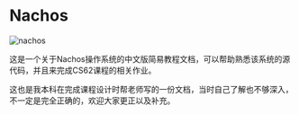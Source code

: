# Nachos
![nachos](/Users/wuxiaoming/Documents/Project/Nachos/nachos.jpg)

这是一个关于Nachos操作系统的中文版简易教程文档，可以帮助熟悉该系统的源代码，并且来完成CS62课程的相关作业。

这也是我本科在完成课程设计时帮老师写的一份文档，当时自己了解也不够深入，不一定是完全正确的，欢迎大家更正以及补充。

